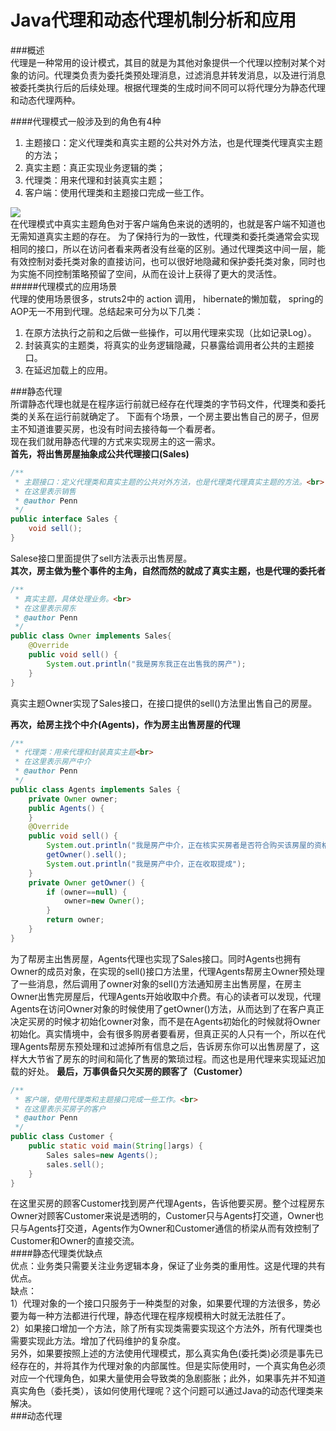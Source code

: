 # Java代理和动态代理机制分析和应用 #  
###概述  
代理是一种常用的设计模式，其目的就是为其他对象提供一个代理以控制对某个对象的访问。代理类负责为委托类预处理消息，过滤消息并转发消息，以及进行消息被委托类执行后的后续处理。根据代理类的生成时间不同可以将代理分为静态代理和动态代理两种。

####代理模式一般涉及到的角色有4种  
1. 主题接口：定义代理类和真实主题的公共对外方法，也是代理类代理真实主题的方法；
1. 真实主题：真正实现业务逻辑的类；
1. 代理类：用来代理和封装真实主题；
1. 客户端：使用代理类和主题接口完成一些工作。   
  
![](https://upload.wikimedia.org/wikipedia/commons/thumb/7/75/Proxy_pattern_diagram.svg/400px-Proxy_pattern_diagram.svg.png)  
在代理模式中真实主题角色对于客户端角色来说的透明的，也就是客户端不知道也无需知道真实主题的存在。
为了保持行为的一致性，代理类和委托类通常会实现相同的接口，所以在访问者看来两者没有丝毫的区别。通过代理类这中间一层，能有效控制对委托类对象的直接访问，也可以很好地隐藏和保护委托类对象，同时也为实施不同控制策略预留了空间，从而在设计上获得了更大的灵活性。  
#####代理模式的应用场景  
代理的使用场景很多，struts2中的 action 调用， hibernate的懒加载， spring的 AOP无一不用到代理。总结起来可分为以下几类：
1. 在原方法执行之前和之后做一些操作，可以用代理来实现（比如记录Log）。
2. 封装真实的主题类，将真实的业务逻辑隐藏，只暴露给调用者公共的主题接口。
3. 在延迟加载上的应用。  

###静态代理  
所谓静态代理也就是在程序运行前就已经存在代理类的字节码文件，代理类和委托类的关系在运行前就确定了。 
下面有个场景，一个房主要出售自己的房子，但房主不知道谁要买房，也没有时间去接待每一个看房者。  
现在我们就用静态代理的方式来实现房主的这一需求。  
**首先，将出售房屋抽象成公共代理接口(Sales)** 
```java
/**
 * 主题接口：定义代理类和真实主题的公共对外方法，也是代理类代理真实主题的方法。<br>
 * 在这里表示销售
 * @author Penn
 */
public interface Sales {
	void sell();
}
```  
Salese接口里面提供了sell方法表示出售房屋。  
**其次，房主做为整个事件的主角，自然而然的就成了真实主题，也是代理的委托者**  
```java 
/**
 * 真实主题，具体处理业务。<br>
 * 在这里表示房东
 * @author Penn
 */
public class Owner implements Sales{
	@Override
	public void sell() {
		System.out.println("我是房东我正在出售我的房产");
	}
}
```  
真实主题Owner实现了Sales接口，在接口提供的sell()方法里出售自己的房屋。
 
**再次，给房主找个中介(Agents)，作为房主出售房屋的代理**
```java
/**
 * 代理类：用来代理和封装真实主题<br>
 * 在这里表示房产中介
 * @author Penn
 */
public class Agents implements Sales {
	private Owner owner;
	public Agents() {
	}
	@Override
	public void sell() {
		System.out.println("我是房产中介，正在核实买房者是否符合购买该房屋的资格");
		getOwner().sell();
		System.out.println("我是房产中介，正在收取提成");
	}
	private Owner getOwner() {
		if (owner==null) {
			owner=new Owner();
		}
		return owner;
	}
}

```  
为了帮房主出售房屋，Agents代理也实现了Sales接口。同时Agents也拥有Owner的成员对象，在实现的sell()接口方法里，代理Agents帮房主Owner预处理了一些消息，然后调用了owner对象的sell()方法通知房主出售房屋，在房主Owner出售完房屋后，代理Agents开始收取中介费。有心的读者可以发现，代理Agents在访问Owner对象的时候使用了getOwner()方法，从而达到了在客户真正决定买房的时候才初始化owner对象，而不是在Agents初始化的时候就将Owner初始化。真实情境中，会有很多购房者要看房，但真正买的人只有一个，所以在代理Agents帮房东预处理和过滤掉所有信息之后，告诉房东你可以出售房屋了，这样大大节省了房东的时间和简化了售房的繁琐过程。而这也是用代理来实现延迟加载的好处。
**最后，万事俱备只欠买房的顾客了（Customer）**  
```java 
/**
 * 客户端，使用代理类和主题接口完成一些工作。<br>
 * 在这里表示买房子的客户
 * @author Penn
 */
public class Customer {
	public static void main(String[]args) {
		Sales sales=new Agents();
		sales.sell();
	}
}
```  
在这里买房的顾客Customer找到房产代理Agents，告诉他要买房。整个过程房东Owner对顾客Customer来说是透明的，Customer只与Agents打交道，Owner也只与Agents打交道，Agents作为Owner和Customer通信的桥梁从而有效控制了Customer和Owner的直接交流。  
####静态代理类优缺点  
优点：业务类只需要关注业务逻辑本身，保证了业务类的重用性。这是代理的共有优点。  
缺点：  
1）代理对象的一个接口只服务于一种类型的对象，如果要代理的方法很多，势必要为每一种方法都进行代理，静态代理在程序规模稍大时就无法胜任了。    
2）如果接口增加一个方法，除了所有实现类需要实现这个方法外，所有代理类也需要实现此方法。增加了代码维护的复杂度。   
另外，如果要按照上述的方法使用代理模式，那么真实角色(委托类)必须是事先已经存在的，并将其作为代理对象的内部属性。但是实际使用时，一个真实角色必须对应一个代理角色，如果大量使用会导致类的急剧膨胀；此外，如果事先并不知道真实角色（委托类），该如何使用代理呢？这个问题可以通过Java的动态代理类来解决。  
###动态代理